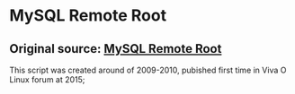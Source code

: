 # MySQL Remote Root

## Original source: [MySQL Remote Root](https://www.vivaolinux.com.br/script/MySQL-remote-root/)

This script was created around of 2009-2010, pubished first time in Viva O Linux forum at 2015;
